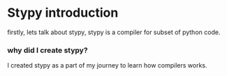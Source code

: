 # Stypy introduction
firstly, lets talk about stypy, stypy is a compiler for subset of python code.

### why did I create stypy?
I created stypy as a part of my journey to learn how compilers works.
